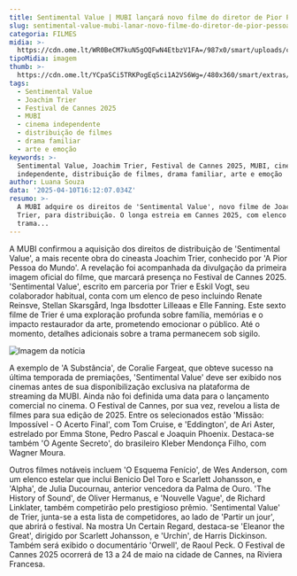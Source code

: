 ```yaml
---
title: Sentimental Value | MUBI lançará novo filme do diretor de Pior Pessoa do Mundo
slug: sentimental-value-mubi-lanar-novo-filme-do-diretor-de-pior-pessoa-do-mundo
categoria: FILMES
midia: >-
  https://cdn.ome.lt/WR0BeCM7kuN5gOQFwN4EtbzV1FA=/987x0/smart/uploads/conteudo/fotos/OMELETE_CAPA_-_2025-04-10T130224.793.png
tipoMidia: imagem
thumb: >-
  https://cdn.ome.lt/YCpaSCi5TRKPogEqSci1A2VS6Wg=/480x360/smart/extras/conteudos/omelete_THUMB_-_2025-04-10T130209.202.png
tags:
  - Sentimental Value
  - Joachim Trier
  - Festival de Cannes 2025
  - MUBI
  - cinema independente
  - distribuição de filmes
  - drama familiar
  - arte e emoção
keywords: >-
  Sentimental Value, Joachim Trier, Festival de Cannes 2025, MUBI, cinema
  independente, distribuição de filmes, drama familiar, arte e emoção
author: Luana Souza
data: '2025-04-10T16:12:07.034Z'
resumo: >-
  A MUBI adquire os direitos de 'Sentimental Value', novo filme de Joachim
  Trier, para distribuição. O longa estreia em Cannes 2025, com elenco estelar e
  trama...
---
```


A MUBI confirmou a aquisição dos direitos de distribuição de 'Sentimental Value', a mais recente obra do cineasta Joachim Trier, conhecido por 'A Pior Pessoa do Mundo'. A revelação foi acompanhada da divulgação da primeira imagem oficial do filme, que marcará presença no Festival de Cannes 2025. 'Sentimental Value', escrito em parceria por Trier e Eskil Vogt, seu colaborador habitual, conta com um elenco de peso incluindo Renate Reinsve, Stellan Skarsgård, Inga Ibsdotter Lilleaas e Elle Fanning. Este sexto filme de Trier é uma exploração profunda sobre família, memórias e o impacto restaurador da arte, prometendo emocionar o público. Até o momento, detalhes adicionais sobre a trama permanecem sob sigilo.

![Imagem da notícia](https://cdn.ome.lt/9A44pRngxqhmX3whveQrLkjDmmM=/fit-in/837x500/smart/uploads/conteudo/fotos/Novo_Projeto_42_QPmVTiN.png)

A exemplo de 'A Substância', de Coralie Fargeat, que obteve sucesso na última temporada de premiações, 'Sentimental Value' deve ser exibido nos cinemas antes de sua disponibilização exclusiva na plataforma de streaming da MUBI. Ainda não foi definida uma data para o lançamento comercial no cinema. O Festival de Cannes, por sua vez, revelou a lista de filmes para sua edição de 2025. Entre os selecionados estão 'Missão: Impossível - O Acerto Final', com Tom Cruise, e 'Eddington', de Ari Aster, estrelado por Emma Stone, Pedro Pascal e Joaquin Phoenix. Destaca-se também 'O Agente Secreto', do brasileiro Kleber Mendonça Filho, com Wagner Moura.

Outros filmes notáveis incluem 'O Esquema Fenício', de Wes Anderson, com um elenco estelar que inclui Benicio Del Toro e Scarlett Johansson, e 'Alpha', de Julia Ducournau, anterior vencedora da Palma de Ouro. 'The History of Sound', de Oliver Hermanus, e 'Nouvelle Vague', de Richard Linklater, também competirão pelo prestigioso prêmio. 'Sentimental Value' de Trier, junta-se a esta lista de competidores, ao lado de 'Partir un jour', que abrirá o festival. Na mostra Un Certain Regard, destaca-se 'Eleanor the Great', dirigido por Scarlett Johansson, e 'Urchin', de Harris Dickinson. Também será exibido o documentário 'Orwell', de Raoul Peck. O Festival de Cannes 2025 ocorrerá de 13 a 24 de maio na cidade de Cannes, na Riviera Francesa.
